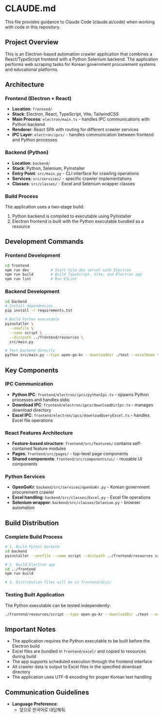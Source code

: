 # CLAUDE.md

This file provides guidance to Claude Code (claude.ai/code) when working with code in this repository.

## Project Overview

This is an Electron-based automation crawler application that combines a React/TypeScript frontend with a Python Selenium backend. The application performs web scraping tasks for Korean government procurement systems and educational platforms.

## Architecture

### Frontend (Electron + React)

- **Location**: `frontend/`
- **Stack**: Electron, React, TypeScript, Vite, TailwindCSS
- **Main Process**: `electron/main.ts` - handles IPC communications with Python backend
- **Renderer**: React SPA with routing for different crawler services
- **IPC Layer**: `electron/ipcs/` - handles communication between frontend and Python processes

### Backend (Python)

- **Location**: `backend/`
- **Stack**: Python, Selenium, PyInstaller
- **Entry Point**: `src/main.py` - CLI interface for crawling operations
- **Services**: `src/services/` - specific crawler implementations
- **Classes**: `src/classes/` - Excel and Selenium wrapper classes

### Build Process

The application uses a two-stage build:

1. Python backend is compiled to executable using PyInstaller
2. Electron frontend is built with the Python executable bundled as a resource

## Development Commands

### Frontend Development

```bash
cd frontend
npm run dev          # Start Vite dev server with Electron
npm run build        # Build TypeScript, Vite, and Electron app
npm run lint         # Run ESLint
```

### Backend Development

```bash
cd backend
# Install dependencies
pip install -r requirements.txt

# Build Python executable
pyinstaller \
  --onefile \
  --name script \
  --distpath ../frontend/resources \
  src/main.py

# Test backend directly
python src/main.py --type open-go-kr --downloadDir ./test --excelName test.xlsx --data '[{"query":"전자칠판","organization":"서울서일초등학교","location":"서울특별시교육청","startDate":"2025-02-19","endDate":"2025-05-22"}]' --debug true
```

## Key Components

### IPC Communication

- **Python IPC**: `frontend/electron/ipcs/pythonIpc.ts` - spawns Python processes and handles stdio
- **Download IPC**: `frontend/electron/ipcs/downloadDirIpc.ts` - manages download directory
- **Excel IPC**: `frontend/electron/ipcs/downloadQueryExcel.ts` - handles Excel file operations

### React Features Architecture

- **Feature-based structure**: `frontend/src/features/` contains self-contained feature modules
- **Pages**: `frontend/src/pages/` - top-level page components
- **Shared components**: `frontend/src/components/ui/` - reusable UI components

### Python Services

- **OpenGoKr**: `backend/src/services/openGoKr.py` - Korean government procurement crawler
- **Excel handling**: `backend/src/classes/Excel.py` - Excel file operations
- **Selenium wrapper**: `backend/src/classes/Selenium.py` - browser automation

## Build Distribution

### Complete Build Process

```bash
# 1. Build Python backend
cd backend
pyinstaller --onefile --name script --distpath ../frontend/resources src/main.py

# 2. Build Electron app
cd ../frontend
npm run build

# 3. Distribution files will be in frontend/dist/
```

### Testing Built Application

The Python executable can be tested independently:

```bash
./frontend/resources/script --type open-go-kr --downloadDir ./test --excelName test.xlsx --data '[...]' --debug true
```

## Important Notes

- The application requires the Python executable to be built before the Electron build
- Excel files are bundled in `frontend/excel/` and copied to resources during build
- The app supports scheduled execution through the frontend interface
- All crawler data is output to Excel files in the specified download directory
- The application uses UTF-8 encoding for proper Korean text handling

## Communication Guidelines

- **Language Preference**:
  - 앞으로 한국어로 대답해줘.